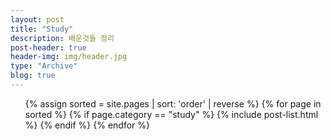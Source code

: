```yaml
---
layout: post
title: "Study"
description: 배운것들 정리
post-header: true
header-img: img/header.jpg
type: "Archive"
blog: true
---
```



<ul class="catalogue">
{% assign sorted = site.pages | sort: 'order' | reverse %}
{% for page in sorted %}
{% if page.category == "study" %}
{% include post-list.html %}
{% endif %}
{% endfor %}
</ul>